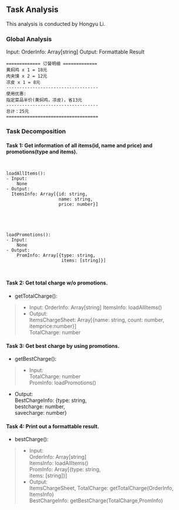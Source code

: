 ## Task Analysis
This analysis is conducted by Hongyu Li.

### Global Analysis
Input:
  OrderInfo: Array[string]
Output:
  Formattable Result
  ```
  ============= 订餐明细 =============
  黄焖鸡 x 1 = 18元
  肉夹馍 x 2 = 12元
  凉皮 x 1 = 8元
  -----------------------------------
  使用优惠:
  指定菜品半价(黄焖鸡，凉皮)，省13元
  -----------------------------------
  总计：25元
  ===================================
  ```

### Task Decomposition
#### Task 1: Get information of all items(id, name and price) and promotions(type and items).
<code>
<pre>
loadAllItems():
- Input:  
    None
- Output:  
  ItemsInfo: Array[{id: string,  
                    name: string,  
                    price: number}]
</pre>
</code>
<br/>
<code>
<pre>
loadPromotions():
- Input:  
    None
- Output:  
    PromInfo: Array[{type: string,  
                     items: [string]}]
</pre>
</code>


#### Task 2: Get total charge w/o promotions.
* getTotalCharge():
> - Input:
      OrderInfo: Array[string]
      ItemsInfo: loadAllItems()
> - Output:  
      ItemsChargeSheet: Array[{name: string, count: number, itemprice:number}]  
      TotalCharge: number


#### Task 3: Get best charge by using promotions.
* getBestCharge():
> - Input:  
      TotalCharge: number  
      PromInfo: loadPromotions()
- Output:  
    BestChargeInfo: {type: string,  
                     bestcharge: number,  
                     savecharge: number}


#### Task 4: Print out a formattable result.
* bestCharge():
> - Input:  
    OrderInfo: Array[string]  
    ItemsInfo: loadAllItems()  
    PromInfo: Array[{type: string,  
                     items: [string]}]
> - Output:  
      ItemsChargeSheet, TotalCharge: getTotalCharge(OrderInfo, ItemsInfo)  
      BestChargeInfo: getBestCharge(TotalCharge,PromInfo)
